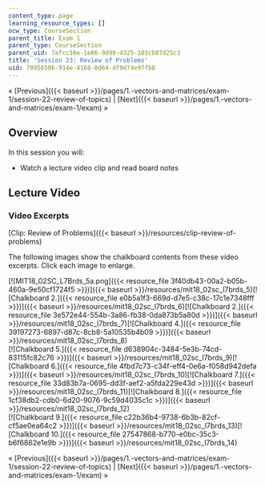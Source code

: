 ```yaml
---
content_type: page
learning_resource_types: []
ocw_type: CourseSection
parent_title: Exam 1
parent_type: CourseSection
parent_uid: 7afcc16e-1e66-9d99-4325-103cb87d25c3
title: 'Session 23: Review of Problems'
uid: 7095650b-914e-4168-0d64-df9d74e9ffb8
---
```


« [Previous]({{< baseurl >}}/pages/1.-vectors-and-matrices/exam-1/session-22-review-of-topics) | [Next]({{< baseurl >}}/pages/1.-vectors-and-matrices/exam-1/exam) »

Overview
--------

In this session you will:

*   Watch a lecture video clip and read board notes

Lecture Video
-------------

### Video Excerpts

[Clip: Review of Problems]({{< baseurl >}}/resources/clip-review-of-problems)

The following images show the chalkboard contents from these video excerpts. Click each image to enlarge.

[![MIT18_02SC_L7Brds_5a.png]({{< resource_file 3f40db43-00a2-b05b-460a-9e50cf1724f5 >}})]({{< baseurl >}}/resources/mit18_02sc_l7brds_5)[![Chalkboard 2.]({{< resource_file e0b5a1f3-669d-d7e5-c38c-17c1e7348fff >}})]({{< baseurl >}}/resources/mit18_02sc_l7brds_6)[![Chalkboard 2.]({{< resource_file 3e572e44-554b-3a86-fb38-0da873b5a80d >}})]({{< baseurl >}}/resources/mit18_02sc_l7brds_7)[![Chalkboard 4.]({{< resource_file 39197273-6897-d87c-8cb8-5a10535b4b09 >}})]({{< baseurl >}}/resources/mit18_02sc_l7brds_8)  
[![Chalkboard 5.]({{< resource_file d638904c-3484-5e3b-74cd-83115fc82c76 >}})]({{< baseurl >}}/resources/mit18_02sc_l7brds_9)[![Chalkboard 6.]({{< resource_file 4fbd7c73-c34f-eff4-0e6a-f058d942defa >}})]({{< baseurl >}}/resources/mit18_02sc_l7brds_10)[![Chalkboard 7.]({{< resource_file 33d83b7a-0695-dd3f-aef2-a5fda229e43d >}})]({{< baseurl >}}/resources/mit18_02sc_l7brds_11)[![Chalkboard 8.]({{< resource_file 1cf38db2-cdb0-6d20-9076-9c59d4035c1c >}})]({{< baseurl >}}/resources/mit18_02sc_l7brds_12)  
[![Chalkboard 9.]({{< resource_file c22b36b4-9738-6b3b-82cf-cf5ae0ea64c2 >}})]({{< baseurl >}}/resources/mit18_02sc_l7brds_13)[![Chalkboard 10.]({{< resource_file 27547868-b770-e0bc-35c3-b6f6862e1e9b >}})]({{< baseurl >}}/resources/mit18_02sc_l7brds_14)

« [Previous]({{< baseurl >}}/pages/1.-vectors-and-matrices/exam-1/session-22-review-of-topics) | [Next]({{< baseurl >}}/pages/1.-vectors-and-matrices/exam-1/exam) »